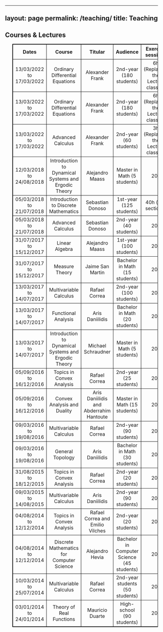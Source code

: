 <style>
table, th, td {
  border: 1px solid black;
}
</style>

---
layout: page
permalink: /teaching/
title: Teaching
---

## Courses & Lectures
<ul>
    <table style="width:100%">
  <tr>
    <th>Dates</th>
    <th>Course</th>
    <th>Titular</th>
    <th>Audience</th>
    <th>Exercise sessions</th>
  </tr>
  <tr>
    <td style="text-align: center">13/03/2022 to 17/03/2022</td>
    <td style="text-align: center">Ordinary Differential Equations</td>
    <td style="text-align: center">Alexander Frank</td>
    <td style="text-align: center">2nd-year (180 students)</td>
    <td style="text-align: center">6h (Replacing the Lecture classes)</td>
  </tr>
  <tr>
    <td style="text-align: center">13/03/2022 to 17/03/2022</td>
    <td style="text-align: center">Ordinary Differential Equations</td>
    <td style="text-align: center">Alexander Frank</td>
    <td style="text-align: center">2nd-year (180 students)</td>
    <td style="text-align: center">6h (Replacing the Lecture classes)</td>
  </tr>
  <tr>
    <td style="text-align: center">13/03/2022 to 17/03/2022</td>
    <td style="text-align: center">Advanced Calculus</td>
    <td style="text-align: center">Alexander Frank</td>
    <td style="text-align: center">2nd-year (60 students)</td>
    <td style="text-align: center">3h (Replacing the Lecture classes)</td>
  </tr>
  <tr>
    <td style="text-align: center">12/03/2018 to 24/08/2018</td>
    <td style="text-align: center">Introduction to Dynamical Systems and Ergodic Theory</td>
    <td style="text-align: center">Alejandro Maass</td>
    <td style="text-align: center">Master in Math (5 students)</td>
    <td style="text-align: center">20h</td>
  </tr>
  <tr>
    <td style="text-align: center">05/03/2018 to 21/07/2018</td>
    <td style="text-align: center">Introduction to Discrete Mathematics</td>
    <td style="text-align: center">Sebastian Donoso</td>
    <td style="text-align: center">1st-year (125 students)</td>
    <td style="text-align: center">40h (two sections)</td>
  </tr>
  <tr>
    <td style="text-align: center">05/03/2018 to 21/07/2018</td>
    <td style="text-align: center">Advanced Calculus</td>
    <td style="text-align: center">Sebastian Donoso</td>
    <td style="text-align: center">2nd-year (40 students)</td>
    <td style="text-align: center">20h</td>
  </tr>
  <tr>
    <td style="text-align: center">31/07/2017 to 15/12/2017</td>
    <td style="text-align: center">Linear Algebra</td>
    <td style="text-align: center">Alejandro Maass</td>
    <td style="text-align: center">1st-year (100 students)</td>
    <td style="text-align: center">20h</td>
  </tr>
  <tr>
    <td style="text-align: center">31/07/2017 to 15/12/2017</td>
    <td style="text-align: center">Measure Theory</td>
    <td style="text-align: center">Jaime San Martin</td>
    <td style="text-align: center">Bachelor in Math (15 students)</td>
    <td style="text-align: center">20h</td>
  </tr>
  <tr>
    <td style="text-align: center">13/03/2017 to 14/07/2017</td>
    <td style="text-align: center">Multivariable Calculus</td>
    <td style="text-align: center">Rafael Correa</td>
    <td style="text-align: center">2nd-year (100 students)</td>
    <td style="text-align: center">20h</td>
  </tr>
  <tr>
    <td style="text-align: center">13/03/2017 to 14/07/2017</td>
    <td style="text-align: center">Functional Analysis</td>
    <td style="text-align: center">Aris Daniilidis</td>
    <td style="text-align: center">Bachelor in Math (20 students)</td>
    <td style="text-align: center">20h</td>
  </tr>
  <tr>
    <td style="text-align: center">13/03/2017 to 14/07/2017</td>
    <td style="text-align: center">Introduction to Dynamical Systems and Ergodic Theory</td>
    <td style="text-align: center">Michael Schraudner</td>
    <td style="text-align: center">Master in Math (5 students)</td>
    <td style="text-align: center">20h</td>
  </tr>
  <tr>
    <td style="text-align: center">05/09/2016 to 16/12/2016</td>
    <td style="text-align: center">Topics in Convex Analysis</td>
    <td style="text-align: center">Rafael Correa</td>
    <td style="text-align: center">2nd-year (25 students)</td>
    <td style="text-align: center">20h</td>
  </tr>
  <tr>
    <td style="text-align: center">05/09/2016 to 16/12/2016</td>
    <td style="text-align: center">Convex Analysis and Duality</td>
    <td style="text-align: center">Aris Daniilidis and Abderrahim Hantoute</td>
    <td style="text-align: center">Master in Math (15 students)</td>
    <td style="text-align: center">20h</td>
  </tr>
  <tr>
    <td style="text-align: center">09/03/2016 to 19/08/2016</td>
    <td style="text-align: center">Multivariable Calculus</td>
    <td style="text-align: center">Rafael Correa</td>
    <td style="text-align: center">2nd-year (90 students)</td>
    <td style="text-align: center">20h</td>
  </tr>
  <tr>
    <td style="text-align: center">09/03/2016 to 19/08/2016</td>
    <td style="text-align: center">General Topology</td>
    <td style="text-align: center">Aris Daniilidis</td>
    <td style="text-align: center">Bachelor in Math (30 students)</td>
    <td style="text-align: center">20h</td>
  </tr>
  <tr>
    <td style="text-align: center">31/08/2015 to 18/12/2015</td>
    <td style="text-align: center">Topics in Convex Analysis</td>
    <td style="text-align: center">Rafael Correa</td>
    <td style="text-align: center">2nd-year (20 students)</td>
    <td style="text-align: center">20h</td>
  </tr>
  <tr>
    <td style="text-align: center">09/03/2015 to 14/08/2015</td>
    <td style="text-align: center">Multivariable Calculus</td>
    <td style="text-align: center">Aris Daniilidis</td>
    <td style="text-align: center">2nd-year (90 students)</td>
    <td style="text-align: center">20h</td>
  </tr>
  <tr>
    <td style="text-align: center">04/08/2014 to 12/12/2014</td>
    <td style="text-align: center">Topics in Convex Analysis</td>
    <td style="text-align: center">Rafael Correa and Emilio Vilches</td>
    <td style="text-align: center">2nd-year (20 students)</td>
    <td style="text-align: center">20h</td>
  </tr>
  <tr>
    <td style="text-align: center">04/08/2014 to 12/12/2014</td>
    <td style="text-align: center">Discrete Mathematics for Computer Science</td>
    <td style="text-align: center">Alejandro Hevia</td>
    <td style="text-align: center">Bachelor in Computer Science (45 students)</td>
    <td style="text-align: center">20h</td>
  </tr>
  <tr>
    <td style="text-align: center">10/03/2014 to 25/07/2014</td>
    <td style="text-align: center">Multivariable Calculus</td>
    <td style="text-align: center">Rafael Correa</td>
    <td style="text-align: center">2nd-year students (50 students)</td>
    <td style="text-align: center">20h</td>
  </tr>
  <tr>
    <td style="text-align: center">03/01/2014 to 24/01/2014</td>
    <td style="text-align: center">Theory of Real Functions</td>
    <td style="text-align: center">Mauricio Duarte</td>
    <td style="text-align: center">High-school (90 students)</td>
    <td style="text-align: center">20h</td>
  </tr>
</table>
</ul>

